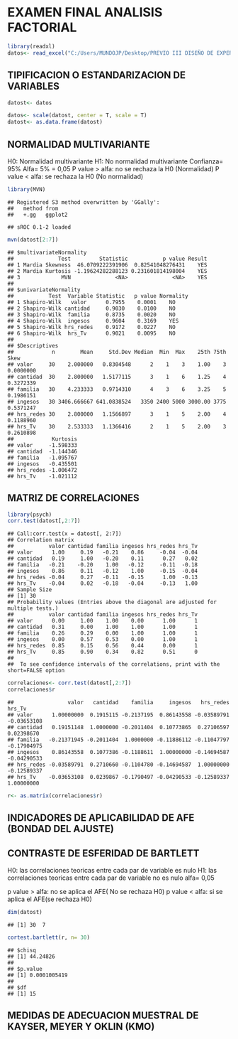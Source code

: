 EXAMEN FINAL ANALISIS FACTORIAL
================

``` r
library(readxl)
datos<- read_excel("C:/Users/MUNDOJP/Desktop/PREVIO III DISEÑO DE EXPERIMENTOS/base de datos kevin.xlsx")
```

## TIPIFICACION O ESTANDARIZACION DE VARIABLES

``` r
datost<- datos

datos<- scale(datost, center = T, scale = T)
datost<- as.data.frame(datost)
```

## NORMALIDAD MULTIVARIANTE

H0: Normalidad multivariante H1: No normalidad multivariante Confianza=
95% Alfa= 5% = 0,05 P value &gt; alfa: no se rechaza la H0 (Normalidad)
P value &lt; alfa: se rechaza la H0 (No normalidad)

``` r
library(MVN)
```

    ## Registered S3 method overwritten by 'GGally':
    ##   method from   
    ##   +.gg   ggplot2

    ## sROC 0.1-2 loaded

``` r
mvn(datost[2:7])
```

    ## $multivariateNormality
    ##              Test         Statistic           p value Result
    ## 1 Mardia Skewness  46.0709222391906  0.82541048276431    YES
    ## 2 Mardia Kurtosis -1.19624282288123 0.231601814198004    YES
    ## 3             MVN              <NA>              <NA>    YES
    ## 
    ## $univariateNormality
    ##           Test  Variable Statistic   p value Normality
    ## 1 Shapiro-Wilk   valor      0.7955    0.0001    NO    
    ## 2 Shapiro-Wilk cantidad     0.9030    0.0100    NO    
    ## 3 Shapiro-Wilk  familia     0.8735    0.0020    NO    
    ## 4 Shapiro-Wilk  ingesos     0.9604    0.3169    YES   
    ## 5 Shapiro-Wilk hrs_redes    0.9172    0.0227    NO    
    ## 6 Shapiro-Wilk  hrs_Tv      0.9021    0.0095    NO    
    ## 
    ## $Descriptives
    ##            n        Mean     Std.Dev Median  Min  Max    25th 75th      Skew
    ## valor     30    2.000000   0.8304548      2    1    3    1.00    3 0.0000000
    ## cantidad  30    2.800000   1.5177115      3    1    6    1.25    4 0.3272339
    ## familia   30    4.233333   0.9714310      4    3    6    3.25    5 0.1986151
    ## ingesos   30 3406.666667 641.0838524   3350 2400 5000 3000.00 3775 0.5371247
    ## hrs_redes 30    2.800000   1.1566897      3    1    5    2.00    4 0.1188960
    ## hrs_Tv    30    2.533333   1.1366416      2    1    5    2.00    3 0.2610898
    ##            Kurtosis
    ## valor     -1.598333
    ## cantidad  -1.144346
    ## familia   -1.095767
    ## ingesos   -0.435501
    ## hrs_redes -1.006472
    ## hrs_Tv    -1.021112

## MATRIZ DE CORRELACIONES

``` r
library(psych)
corr.test(datost[,2:7])
```

    ## Call:corr.test(x = datost[, 2:7])
    ## Correlation matrix 
    ##           valor cantidad familia ingesos hrs_redes hrs_Tv
    ## valor      1.00     0.19   -0.21    0.86     -0.04  -0.04
    ## cantidad   0.19     1.00   -0.20    0.11      0.27   0.02
    ## familia   -0.21    -0.20    1.00   -0.12     -0.11  -0.18
    ## ingesos    0.86     0.11   -0.12    1.00     -0.15  -0.04
    ## hrs_redes -0.04     0.27   -0.11   -0.15      1.00  -0.13
    ## hrs_Tv    -0.04     0.02   -0.18   -0.04     -0.13   1.00
    ## Sample Size 
    ## [1] 30
    ## Probability values (Entries above the diagonal are adjusted for multiple tests.) 
    ##           valor cantidad familia ingesos hrs_redes hrs_Tv
    ## valor      0.00     1.00    1.00    0.00      1.00      1
    ## cantidad   0.31     0.00    1.00    1.00      1.00      1
    ## familia    0.26     0.29    0.00    1.00      1.00      1
    ## ingesos    0.00     0.57    0.53    0.00      1.00      1
    ## hrs_redes  0.85     0.15    0.56    0.44      0.00      1
    ## hrs_Tv     0.85     0.90    0.34    0.82      0.51      0
    ## 
    ##  To see confidence intervals of the correlations, print with the short=FALSE option

``` r
correlaciones<- corr.test(datost[,2:7])
correlaciones$r
```

    ##                 valor   cantidad    familia     ingesos   hrs_redes      hrs_Tv
    ## valor      1.00000000  0.1915115 -0.2137195  0.86143558 -0.03589791 -0.03653108
    ## cantidad   0.19151148  1.0000000 -0.2011404  0.10773865  0.27106597  0.02398670
    ## familia   -0.21371945 -0.2011404  1.0000000 -0.11886112 -0.11047797 -0.17904975
    ## ingesos    0.86143558  0.1077386 -0.1188611  1.00000000 -0.14694587 -0.04290533
    ## hrs_redes -0.03589791  0.2710660 -0.1104780 -0.14694587  1.00000000 -0.12589337
    ## hrs_Tv    -0.03653108  0.0239867 -0.1790497 -0.04290533 -0.12589337  1.00000000

``` r
r<- as.matrix(correlaciones$r)
```

## INDICADORES DE APLICABILIDAD DE AFE (BONDAD DEL AJUSTE)

## CONTRASTE DE ESFERIDAD DE BARTLETT

H0: las correlaciones teoricas entre cada par de variable es nulo H1:
las correlaciones teoricas entre cada par de variable no es nulo alfa=
0,05

p value &gt; alfa: no se aplica el AFE( No se rechaza H0) p value &lt;
alfa: si se aplica el AFE(se rechaza H0)

``` r
dim(datost)
```

    ## [1] 30  7

``` r
cortest.bartlett(r, n= 30)
```

    ## $chisq
    ## [1] 44.24826
    ## 
    ## $p.value
    ## [1] 0.0001005419
    ## 
    ## $df
    ## [1] 15

## MEDIDAS DE ADECUACION MUESTRAL DE KAYSER, MEYER Y OKLIN (KMO)
